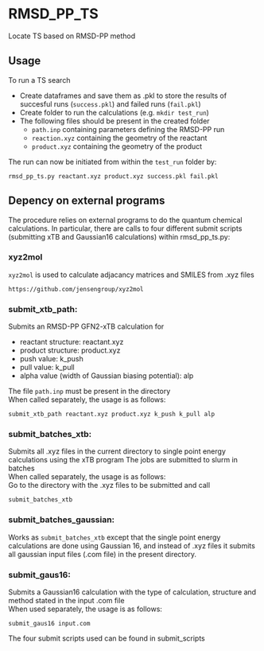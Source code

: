 # RMSD_PP_TS
Locate TS based on RMSD-PP method

## Usage
To run a TS search  
* Create dataframes and save them as .pkl to store the results of succesful runs (```success.pkl```) and failed runs (```fail.pkl```)
* Create folder to run the calculations (e.g. ```mkdir test_run```)
* The following files should be present in the created folder
  * ```path.inp``` containing parameters defining the RMSD-PP run
  * ```reaction.xyz``` containing the geometry of the reactant
  * ```product.xyz``` containing the geometry of the product

The run can now be initiated from within the ```test_run``` folder by:
```
rmsd_pp_ts.py reactant.xyz product.xyz success.pkl fail.pkl
```


## Depency on external programs
The procedure relies on external programs to do the quantum chemical calculations. 
In particular, there are calls to four different submit scripts (submitting xTB and Gaussian16 calculations) within rmsd_pp_ts.py:

### xyz2mol
```xyz2mol``` is used to calculate adjacancy matrices and SMILES from .xyz files  
```
https://github.com/jensengroup/xyz2mol
```


### submit_xtb_path:
Submits an RMSD-PP GFN2-xTB calculation for
* reactant structure: reactant.xyz
* product structure: product.xyz
* push value: k_push
* pull value: k_pull
* alpha value (width of Gaussian biasing potential): alp  

The file ```path.inp``` must be present in the directory  
When called separately, the usage is as follows:  
```
submit_xtb_path reactant.xyz product.xyz k_push k_pull alp
```
### submit_batches_xtb:
Submits all .xyz files in the current directory to single point energy calculations using the xTB program
The jobs are submitted to slurm in batches  
When called separately, the usage is as follows:  
Go to the directory with the .xyz files to be submitted and call  
```
submit_batches_xtb
```

### submit_batches_gaussian:
Works as ```submit_batches_xtb``` except that the single point energy calculations are done using Gaussian 16, and instead of .xyz files it submits all gaussian input files (.com file) in the present directory. 

### submit_gaus16:
Submits a Gaussian16 calculation with the type of calculation, structure and method stated in the input .com file  
When used separately, the usage is as follows:  
```
submit_gaus16 input.com
```  

The four submit scripts used can be found in submit_scripts
